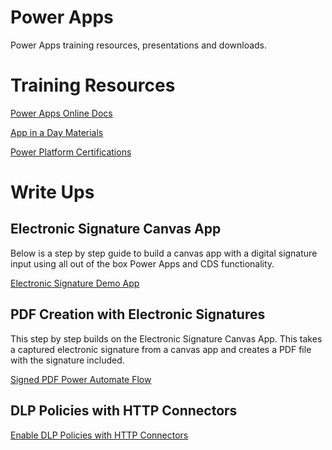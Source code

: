# Power Apps

Power Apps training resources, presentations and downloads.

# Training Resources
[Power Apps Online Docs](https://docs.microsoft.com/power-apps/start-building)

[App in a Day Materials](https://aka.ms/appinaday)

[Power Platform Certifications](https://docs.microsoft.com/en-us/learn/certifications/browse/?products=power-platform)

# Write Ups

## Electronic Signature Canvas App
Below is a step by step guide to build a canvas app with a digital signature input using all out of the box Power Apps and CDS functionality.

[Electronic Signature Demo App](WriteUps/ElectronicSignatures.md)

## PDF Creation with Electronic Signatures
This step by step builds on the Electronic Signature Canvas App.  This takes a captured electronic signature from a canvas app and creates a PDF file with the signature included.

[Signed PDF Power Automate Flow](WriteUps/SignedPdfFlow.md)

## DLP Policies with HTTP Connectors
[Enable DLP Policies with HTTP Connectors](WriteUps/DlpPolicies.md)